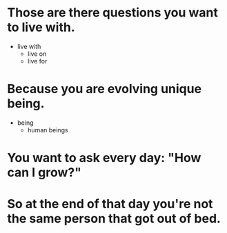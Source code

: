 # Those are there questions you want to live with.
- live with
  - live on
  - live for

# Because you are evolving unique being.
- being
  - human beings

# You want to ask every day: "How can I grow?"

# So at the end of that day you're not the same person that got out of bed.